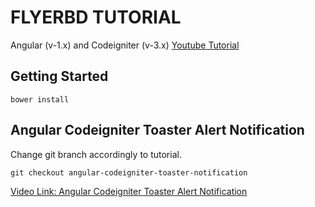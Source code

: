 # FLYERBD TUTORIAL

Angular (v-1.x) and Codeigniter (v-3.x) [Youtube Tutorial](https://www.youtube.com/watch?v=mHc-q0WjTQQ&list=PLmnDE5FTOQtkpGVC6mRs8bkzWYHTWmX2c)


## Getting Started

`bower install`

## Angular Codeigniter Toaster Alert Notification

Change git branch accordingly to tutorial.

`git checkout angular-codeigniter-toaster-notification`

[Video Link: Angular Codeigniter Toaster Alert Notification](https://www.youtube.com/watch?v=bZIZFtQKLMk&feature=youtu.be)